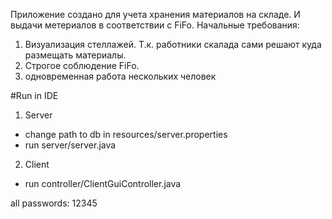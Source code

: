 Приложение создано для учета хранения материалов на складе. И выдачи метериалов в соответствии с FiFo.
Начальные требования:
  1. Визуализация стеллажей. Т.к. работники скалада сами решают куда размещать материалы.
  2. Строгое соблюдение FiFo.
  3. одновременная работа нескольких человек

#Run in IDE
1. Server
  - change path to db in resources/server.properties
  - run server/server.java
  
2. Client
  - run controller/ClientGuiController.java
  
all passwords: 12345
